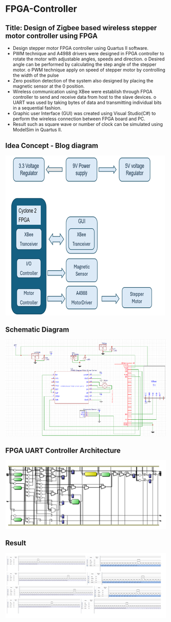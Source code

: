 # FPGA-Controller

## Title: Design of Zigbee based wireless stepper motor controller using FPGA
- Design stepper motor FPGA controller using Quartus II software.
- PWM technique and A4988 drivers were designed in FPGA controller to rotate the
motor with adjustable angles, speeds and direction.
o Desired angle can be performed by calculating the step angle of the stepper motor.
o PWM technique apply on speed of stepper motor by controlling the width of the
pulse
- Zero position detection of the system also designed by placing the magnetic sensor
at the 0 position.
- Wireless communication using XBee were establish through FPGA controller to send
and receive data from host to the slave devices.
o UART was used by taking bytes of data and transmitting individual bits in a sequential
fashion.
- Graphic user Interface (GUI) was created using Visual Studio(C#) to perform the
wireless connection between FPGA board and PC.
- Result such as square wave or number of clock can be simulated using ModelSim in
Quartus II.

## Idea Concept - Blog diagram
<img src="https://github.com/Roey0204/FPGA-Controller/blob/main/img/Block%20diagram.png" alt="Image1" width=500 height=500>

## Schematic Diagram
<img src="https://github.com/Roey0204/FPGA-Controller/blob/main/img/Schematic.PNG" alt="Image1">

## FPGA UART Controller Architecture
<img src="https://github.com/Roey0204/FPGA-Controller/blob/main/img/Architecture.png" alt="Image1">

## Result 
<img src="https://github.com/Roey0204/FPGA-Controller/blob/main/img/result.png" alt="Image1">
